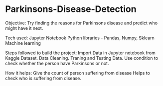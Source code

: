 # Parkinsons-Disease-Detection

Objective:
Try finding the reasons for Parkinsons disease and predict who might have it next.

Tech used:
Jupyter Notebook
Python libraries - Pandas, Numpy, Sklearn
Machine learning

Steps followed to build the project:
Import Data in Jupyter notebook from Kaggle Dataset.
Data Cleaning.
Traning and Testing Data.
Use condition to check whether the person have Parkinsons or not.

How it helps:
Give the count of person suffering from disease 
Helps to check who is suffering from disease.
